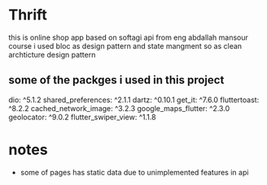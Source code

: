 # Thrift

this is online shop app based on softagi api from eng abdallah mansour course 
i used bloc as design pattern and state mangment so as clean archticture design pattern 

## some of the packges i used in this project

  dio: ^5.1.2
  shared_preferences: ^2.1.1
  dartz: ^0.10.1
  get_it: ^7.6.0
  fluttertoast: ^8.2.2
  cached_network_image: ^3.2.3
  google_maps_flutter: ^2.3.0
  geolocator: ^9.0.2
  flutter_swiper_view: ^1.1.8

# notes 
- some of pages has static data due to unimplemented features in api 
